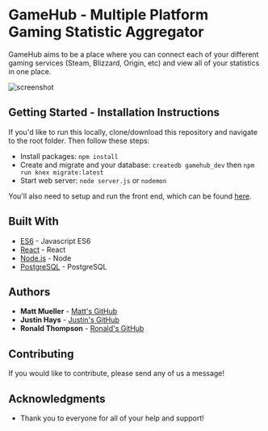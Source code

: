 # GameHub - Multiple Platform Gaming Statistic Aggregator

GameHub aims to be a place where you can connect each of your different gaming services (Steam, Blizzard, Origin, etc) and view all of your statistics in one place.

![screenshot](https://github.com/ronwthompson/gameHubFE/blob/master/gamehub.png)

## Getting Started - Installation Instructions

If you'd like to run this locally, clone/download this repository and navigate to the root folder.  Then follow these steps:

* Install packages: `npm install`
* Create and migrate and your database: `createdb gamehub_dev` then `npm run knex migrate:latest`
* Start web server: `node server.js` or `nodemon`

You'll also need to setup and run the front end, which can be found [here](https://github.com/ronwthompson/gameHubFE).

## Built With

* [ES6](http://es6-features.org/) - Javascript ES6
* [React](https://reactjs.org/) - React
* [Node.js](https://nodejs.org/en/) - Node
* [PostgreSQL](https://www.postgresql.org/) - PostgreSQL

## Authors

* **Matt Mueller** - [Matt's GitHub](https://github.com/CMunkyDev)
* **Justin Hays** - [Justin's GitHub](https://github.com/just-hey)
* **Ronald Thompson** - [Ronald's GitHub](https://github.com/ronwthompson)

## Contributing

If you would like to contribute, please send any of us a message!

## Acknowledgments

* Thank you to everyone for all of your help and support!
